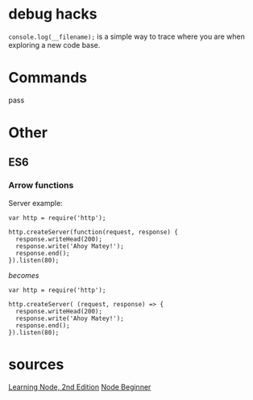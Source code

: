 # debug hacks

`console.log(__filename);` is a simple way to trace where you are when exploring a new code base.

# Commands
pass  

# Other

## ES6

### Arrow functions

Server example:

```
var http = require('http');

http.createServer(function(request, response) {
  response.writeHead(200);
  response.write('Ahoy Matey!');
  response.end();
}).listen(80);
```

_becomes_

```
var http = require('http');

http.createServer( (request, response) => {
  response.writeHead(200);
  response.write('Ahoy Matey!');
  response.end();
}).listen(80);
```


# sources

[Learning Node, 2nd Edition](https://www.safaribooksonline.com/library/view/learning-node-2nd/9781491943113)
[Node Beginner](http://nodebeginner.org/)
